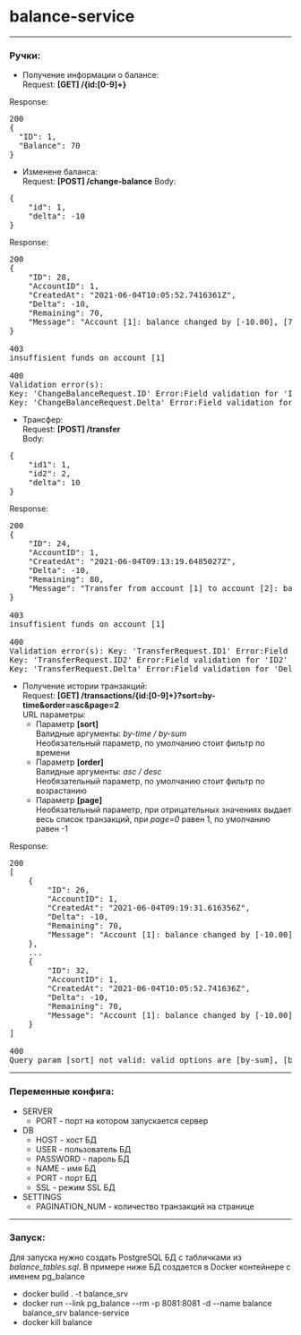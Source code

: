 # balance-service
***
### Ручки:
+ Получение информации о балансе:  
Request: **[GET] /{id:[0-9]+}**
  
Response:
<pre>
200
{
  "ID": 1,
  "Balance": 70 
}
</pre>

+ Изменене баланса:  
Request: **[POST] /change-balance**
Body:
<pre>
{
    "id": 1,
    "delta": -10
}
</pre>  

Response:
<pre>
200
{
    "ID": 28,
    "AccountID": 1,
    "CreatedAt": "2021-06-04T10:05:52.7416361Z",
    "Delta": -10,
    "Remaining": 70,
    "Message": "Account [1]: balance changed by [-10.00], [70.00] remaining"
}

403
insuffisient funds on account [1]

400
Validation error(s): 
Key: 'ChangeBalanceRequest.ID' Error:Field validation for 'ID' failed on the 'gt' tag
Key: 'ChangeBalanceRequest.Delta' Error:Field validation for 'Delta' failed on the 'required' tag
</pre>

+ Трансфер:  
  Request: **[POST] /transfer**  
  Body:
<pre>
{
    "id1": 1,
    "id2": 2,
    "delta": 10
}
</pre>  

Response:
<pre>
200
{
    "ID": 24,
    "AccountID": 1,
    "CreatedAt": "2021-06-04T09:13:19.6485027Z",
    "Delta": -10,
    "Remaining": 80,
    "Message": "Transfer from account [1] to account [2]: balance changed by [-10.00], [80.00] remaining"
}

403
insuffisient funds on account [1]

400
Validation error(s): Key: 'TransferRequest.ID1' Error:Field validation for 'ID1' failed on the 'gt' tag
Key: 'TransferRequest.ID2' Error:Field validation for 'ID2' failed on the 'nefield' tag
Key: 'TransferRequest.Delta' Error:Field validation for 'Delta' failed on the 'gt' tag
</pre>

+ Получение истории транзакций:  
  Request: **[GET] /transactions/{id:[0-9]+}?sort=by-time&order=asc&page=2**  
  URL параметры:
  * Параметр **[sort]**  
    Валидные аргументы: *by-time / by-sum*  
    Необязательный параметр, по умолчанию стоит фильтр по времени
  * Параметр **[order]**  
    Валидные аргументы: *asc / desc*  
    Необязательный параметр, по умолчанию стоит фильтр по возрастанию
  * Параметр **[page]**  
    Необязательный параметр, при отрицательных значениях выдает весь список транзакций, 
    при *page=0* равен 1, по умолчанию равен -1

Response:
<pre>
200
[
    {
        "ID": 26,
        "AccountID": 1,
        "CreatedAt": "2021-06-04T09:19:31.616356Z",
        "Delta": -10,
        "Remaining": 70,
        "Message": "Account [1]: balance changed by [-10.00], [70.00] remaining"
    },
    ...
    {
        "ID": 32,
        "AccountID": 1,
        "CreatedAt": "2021-06-04T10:05:52.741636Z",
        "Delta": -10,
        "Remaining": 70,
        "Message": "Account [1]: balance changed by [-10.00], [70.00] remaining"
    }
]

400
Query param [sort] not valid: valid options are [by-sum], [by-time]
</pre>

***

### Переменные конфига:

+ SERVER
    * PORT - порт на котором запускается сервер 
+ DB
    * HOST - хост БД 
    * USER - пользователь БД 
    * PASSWORD - пароль БД 
    * NAME - имя БД 
    * PORT - порт БД 
    * SSL - режим SSL БД
+ SETTINGS
    * PAGINATION_NUM - количество транзакций на странице
    
***

### Запуск:

Для запуска нужно создать PostgreSQL БД с табличками из *balance_tables.sql*. 
В примере ниже БД создается в Docker контейнере с именем pg_balance
+ docker build . -t balance_srv
+ docker run --link pg_balance --rm -p 8081:8081 -d --name balance balance_srv balance-service
+ docker kill balance